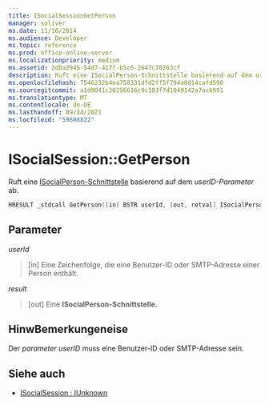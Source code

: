 ```yaml
---
title: ISocialSessionGetPerson
manager: soliver
ms.date: 11/16/2014
ms.audience: Developer
ms.topic: reference
ms.prod: office-online-server
ms.localizationpriority: medium
ms.assetid: 2d0a2945-54d7-417f-b5c6-2647c70263cf
description: Ruft eine ISocialPerson-Schnittstelle basierend auf dem userID-Parameter ab.
ms.openlocfilehash: 7546232b4ea758331dfd2ff5f794a0d14cafd590
ms.sourcegitcommit: a1d9041c20256616c9c183f7d1049142a7ac6991
ms.translationtype: MT
ms.contentlocale: de-DE
ms.lasthandoff: 09/24/2021
ms.locfileid: "59608822"
---
```

# <a name="isocialsessiongetperson"></a>ISocialSession::GetPerson

Ruft eine [ISocialPerson-Schnittstelle](isocialpersoniunknown.md) basierend auf dem  _userID-Parameter_ ab. 
  
```cpp
HRESULT _stdcall GetPerson([in] BSTR userId, [out, retval] ISocialPerson** result);
```

## <a name="parameters"></a>Parameter

_userId_
  
> [in] Eine Zeichenfolge, die eine Benutzer-ID oder SMTP-Adresse einer Person enthält.
    
_result_
  
> [out] Eine **ISocialPerson-Schnittstelle.** 
    
## <a name="remarks"></a>HinwBemerkungeneise

Der  _parameter userID_ muss eine Benutzer-ID oder SMTP-Adresse sein. 
  
## <a name="see-also"></a>Siehe auch

- [ISocialSession : IUnknown](isocialsessioniunknown.md)

